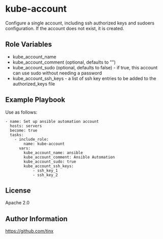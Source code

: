 kube-account
============

Configure a single account, including ssh authorized keys and sudoers configuration.
If the account does not exist, it is created.

Role Variables
--------------

* kube_account_name
* kube_account_comment (optional, defaults to "")
* kube_account_sudo (optional, defaults to false) - if true, this account can use sudo without needing a password
* kube_account_ssh_keys - a list of ssh key entries to be added to the authorized_keys file

Example Playbook
----------------

Use as follows:

    - name: Set up ansible automation account
      hosts: servers
      become: true
      tasks:
        - include_role:
            name: kube-account
          vars:
            kube_account_name: ansible
            kube_account_comment: Ansible Automation
            kube_account_sudo: true
            kube_account_ssh_keys:
                - ssh_key_1
                - ssh_key_2

License
-------

Apache 2.0

Author Information
------------------

https://github.com/tinx
